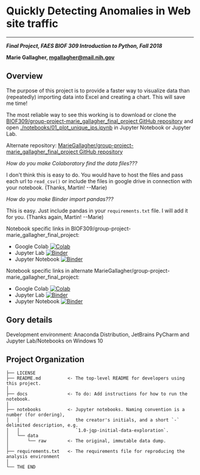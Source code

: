 ﻿# Quickly Detecting Anomalies in Web site traffic

---

***Final Project, FAES BIOF 309 Introduction to Python, Fall 2018***

**Marie Gallagher, mgallagher@mail.nih.gov**

## Overview

The purpose of this project is to provide a faster way to visualize
data than (repeatedly) importing data into Excel and creating a 
chart.  This will save me time!

The most reliable way to see this working is to download or clone the
[BIOF309/group-project-marie_gallagher_final_project GitHub repository](https://github.com/BIOF309/group-project-marie_gallagher_final_project) 
and open 
[./notebooks/01_plot_unique_ips.ipynb](./notebooks/01_plot_unique_ips.ipynb) 
in Jupyter Notebook or Jupyter Lab.

Alternate repository: [MarieGallagher/group-project-marie_gallagher_final_project GitHub repository](https://github.com/MarieGallagher/group-project-marie_gallagher_final_project) 

*How do you make Colaboratory find the data files???* 

I don't think this is easy to do. You would have to host the files and pass each url to `read_csv()` or include the files in google drive in connection with your notebook.  (Thanks, Martin!  --Marie)

*How do you make Binder import pandas???* 

This is easy. Just include pandas in your `requirements.txt` file. I will add it for you. (Thanks again, Martin!  --Marie)

Notebook specific links in BIOF309/group-project-marie_gallagher_final_project:
- Google Colab [![Colab](https://colab.research.google.com/assets/colab-badge.svg)](https://colab.research.google.com/github/BIOF309/group-project-marie_gallagher_final_project/blob/master/notebooks/01_plot_unique_ips.ipynb)
- Jupyter Lab [![Binder](https://mybinder.org/badge_logo.svg)](https://mybinder.org/v2/gh/BIOF309/group-project-marie_gallagher_final_project/master?urlpath=lab/tree/notebooks/01_plot_unique_ips.ipynb)
- Jupyter Notebook [![Binder](https://mybinder.org/badge_logo.svg)](https://mybinder.org/v2/gh/BIOF309/group-project-marie_gallagher_final_project/master?filepath=notebooks/01_plot_unique_ips.ipynb)

Notebook specific links in alternate MarieGallagher/group-project-marie_gallagher_final_project:
- Google Colab [![Colab](https://colab.research.google.com/assets/colab-badge.svg)](https://colab.research.google.com/github/MarieGallagher/group-project-marie_gallagher_final_project/blob/master/notebooks/01_plot_unique_ips.ipynb)
- Jupyter Lab [![Binder](https://mybinder.org/badge_logo.svg)](https://mybinder.org/v2/gh/MarieGallagher/group-project-marie_gallagher_final_project/master?urlpath=lab/tree/notebooks/01_plot_unique_ips.ipynb)
- Jupyter Notebook [![Binder](https://mybinder.org/badge_logo.svg)](https://mybinder.org/v2/gh/MarieGallagher/group-project-marie_gallagher_final_project/master?filepath=notebooks/01_plot_unique_ips.ipynb)

## Gory details

Development environment: Anaconda Distribution, JetBrains PyCharm and Jupyter Lab/Notebooks on Windows 10

Project Organization
------------

    ├── LICENSE
    ├── README.md          <- The top-level README for developers using this project.
    │
    ├── docs               <- To do: Add instructions for how to run the notebook.
    │
    ├── notebooks          <- Jupyter notebooks. Naming convention is a number (for ordering),
    │   │                     the creator's initials, and a short `-` delimited description, e.g.
    │   │                     `1.0-jqp-initial-data-exploration`.
    │   └── data
    │       └── raw        <- The original, immutable data dump.
    │
    ├── requirements.txt   <- The requirements file for reproducing the analysis environment
    │
    └── THE END
